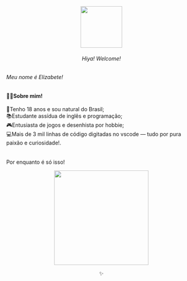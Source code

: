 <div align="center">
  <img height="110" src="https://i.pinimg.com/originals/49/e7/6e/49e76e0596857673c5c80c85b84394c1.gif"  />
</div>

<h6 align="center">Hiya! Welcome!</h6>

<h6 align="center"></h6>

<h6 align="left">Meu nome é Elizabete!</h6>


<h4 align="left">👩‍💻Sobre mim!</h4>

<p align="left">🎂Tenho 18 anos e sou natural do Brasil;<br>📚Estudante assídua de inglês e programação;<br>🎮Entusiasta de jogos e desenhista por hobbie;<br>💻Mais de 3 mil linhas de código digitadas no vscode — tudo por pura paixão e curiosidade!.<br><br><br>Por enquanto é só isso!</p>


<div align="left">
</div>

<div align="center">
  <img height="250" src="https://github.com/user-attachments/assets/b9c1050c-46ac-4483-9391-b22cc0341a1e"  />
</div>


<p align="center">✨</p>







